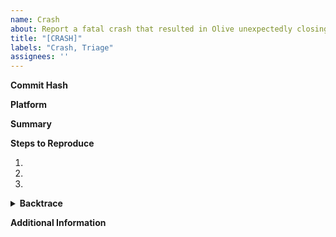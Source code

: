 ```yaml
---
name: Crash
about: Report a fatal crash that resulted in Olive unexpectedly closing.
title: "[CRASH]"
labels: "Crash, Triage"
assignees: ''
---
```

**Commit Hash** <!-- 8 character string of letters/numbers in title bar (e.g. 3ea173c9) -->


**Platform**


**Summary**


**Steps to Reproduce**

1. 
2. 
3. 

<details><summary><strong>Backtrace</strong></summary><pre><code>

<!-- Paste backtrace here -->

</code></pre></details>

**Additional Information**
